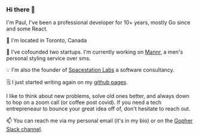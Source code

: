 ### Hi there 👋

I'm Paul, I've been a professional developer for 10+ years, mostly Go since and some React.

📍 I'm located in Toronto, Canada

🔭 I've cofounded two startups. I'm currently working on [Mannr](https://www.getmannr.com/), a men's personal styling service over sms.

💡 I'm also the founder of [Spacestation Labs](https://github.com/spacestation/spacestation) a software consultancy.

🗒️ I just started writing again on my [github pages](https://pxue.github.io/).

I like to think about new problems, solve old ones better, and always down to hop on a zoom call (or coffee post covid).
If you need a tech entrepreneaur to bounce your great idea off of, don't hesitate to reach out.

📫 You can reach me via my personal email (it's in my bio) or on the [Gopher Slack channel](https://gophers.slack.com/messages/general/).
